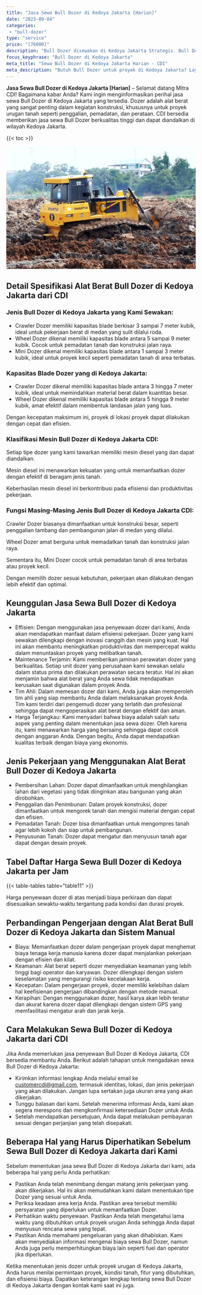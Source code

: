 ```yaml
---
title: "Jasa Sewa Bull Dozer di Kedoya Jakarta [Harian]"
date: "2023-09-04"
categories:
 - "bull-dozer"
type: "service"
price: "[76000]"
description: "Bull Dozer disewakan di Kedoya Jakarta Strategis. Bull Dozer ini merupakan pilihan tepat dalam proyek pembangunan sebagai alat berat berkualitas tinggi dan efisien. Segera konsultasikan kebutuhan Anda."
focus_keyphrase: "Bull Dozer di Kedoya Jakarta"
meta_title: "Sewa Bull Dozer di Kedoya Jakarta Harian - CDI"
meta_description: "Butuh Bull Dozer untuk proyek di Kedoya Jakarta? Layanan profesional kami siap melayani dengan solusi optimal. Klik untuk info lebih lanjut."
---
```


**Jasa Sewa Bull Dozer di Kedoya Jakarta [Harian]** – Selamat datang Mitra CDI! Bagaimana kabar Anda? Kami ingin menginformasikan perihal jasa sewa Bull Dozer di Kedoya Jakarta yang tersedia. Dozer adalah alat berat yang sangat penting dalam kegiatan konstruksi, khususnya untuk proyek urugan tanah seperti penggalian, pemadatan, dan perataan. CDI bersedia memberikan jasa sewa Bull Dozer berkualitas tinggi dan dapat diandalkan di wilayah Kedoya Jakarta.

{{< toc >}}

![Jasa Sewa Bull Dozer di Kedoya Jakarta [Harian]](/images/bull-dozer/bull-dozer-08.jpg)

## Detail Spesifikasi Alat Berat Bull Dozer di Kedoya Jakarta dari CDI

### Jenis Bull Dozer di Kedoya Jakarta yang Kami Sewakan:

*   Crawler Dozer memiliki kapasitas blade berkisar 3 sampai 7 meter kubik, ideal untuk pekerjaan berat di medan yang sulit dilalui roda.
*   Wheel Dozer dikenal memiliki kapasitas blade antara 5 sampai 9 meter kubik. Cocok untuk pemadatan tanah dan konstruksi jalan raya.
*   Mini Dozer dikenal memiliki kapasitas blade antara 1 sampai 3 meter kubik, ideal untuk proyek kecil seperti pemadatan tanah di area terbatas.

### Kapasitas Blade Dozer yang di Kedoya Jakarta:

*   Crawler Dozer dikenal memiliki kapasitas blade antara 3 hingga 7 meter kubik, ideal untuk memindahkan material berat dalam kuantitas besar.
*   Wheel Dozer dikenal memiliki kapasitas blade antara 5 hingga 9 meter kubik, amat efektif dalam membentuk landasan jalan yang luas.

Dengan kecepatan maksimum ini, proyek di lokasi proyek dapat dilakukan dengan cepat dan efisien.

### Klasifikasi Mesin Bull Dozer di Kedoya Jakarta CDI:

Setiap tipe dozer yang kami tawarkan memiliki mesin diesel yang dan dapat diandalkan.

Mesin diesel ini menawarkan kekuatan yang untuk memanfaatkan dozer dengan efektif di beragam jenis tanah.

Keberhasilan mesin diesel ini berkontribusi pada efisiensi dan produktivitas pekerjaan.

### Fungsi Masing-Masing Jenis Bull Dozer di Kedoya Jakarta CDI:

Crawler Dozer biasanya dimanfaatkan untuk konstruksi besar, seperti penggalian tambang dan pembangunan jalan di medan yang dilalui.

Wheel Dozer amat berguna untuk memadatkan tanah dan konstruksi jalan raya.

Sementara itu, Mini Dozer cocok untuk pemadatan tanah di area terbatas atau proyek kecil.

Dengan memilih dozer sesuai kebutuhan, pekerjaan akan dilakukan dengan lebih efektif dan optimal.

## Keunggulan Jasa Sewa Bull Dozer di Kedoya Jakarta

*   Effisien: Dengan menggunakan jasa penyewaan dozer dari kami, Anda akan mendapatkan manfaat dalam efisiensi pekerjaan. Dozer yang kami sewakan dilengkapi dengan inovasi canggih dan mesin yang kuat. Hal ini akan membantu meningkatkan produktivitas dan mempercepat waktu dalam menuntaskan proyek yang melibatkan tanah.
*   Maintenance Terjamin: Kami memberikan jaminan perawatan dozer yang berkualitas. Setiap unit dozer yang perusahaan kami sewakan selalu dalam status prima dan dilakukan perawatan secara teratur. Hal ini akan menjamin bahwa alat berat yang Anda sewa tidak mendapatkan kerusakan saat digunakan dalam proyek Anda.
*   Tim Ahli: Dalam memesan dozer dari kami, Anda juga akan memperoleh tim ahli yang siap membantu Anda dalam melaksanakan proyek Anda. Tim kami terdiri dari pengemudi dozer yang terlatih dan profesional sehingga dapat mengoperasikan alat berat dengan efektif dan aman.
*   Harga Terjangkau: Kami menyadari bahwa biaya adalah salah satu aspek yang penting dalam menentukan jasa sewa dozer. Oleh karena itu, kami menawarkan harga yang bersaing sehingga dapat cocok dengan anggaran Anda. Dengan begitu, Anda dapat mendapatkan kualitas terbaik dengan biaya yang ekonomis.

## Jenis Pekerjaan yang Menggunakan Alat Berat Bull Dozer di Kedoya Jakarta

*   Pembersihan Lahan: Dozer dapat dimanfaatkan untuk menghilangkan lahan dari vegetasi yang tidak diinginkan atau bangunan yang akan dirobohkan.
*   Penggalian dan Penimbunan: Dalam proyek konstruksi, dozer dimanfaatkan untuk mengorek tanah dan mengisi material dengan cepat dan efisien.
*   Pemadatan Tanah: Dozer bisa dimanfaatkan untuk mengompres tanah agar lebih kokoh dan siap untuk pembangunan.
*   Penyusunan Tanah: Dozer dapat mengatur dan menyusun tanah agar dapat dengan desain proyek.

## Tabel Daftar Harga Sewa Bull Dozer di Kedoya Jakarta per Jam

{{< table-tables table="table11" >}}

Harga penyewaan dozer di atas menjadi biaya perkiraan dan dapat disesuaikan sewaktu-waktu tergantung pada kondisi dan durasi proyek.

## Perbandingan Pengerjaan dengan Alat Berat Bull Dozer di Kedoya Jakarta dan Sistem Manual

*   Biaya: Memanfaatkan dozer dalam pengerjaan proyek dapat menghemat biaya tenaga kerja manusia karena dozer dapat menjalankan pekerjaan dengan efisien dan kilat.
*   Keamanan: Alat berat seperti dozer menyediakan keamanan yang lebih tinggi bagi operator dan karyawan. Dozer dilengkapi dengan sistem keselamatan yang mengurangi risiko kecelakaan kerja.
*   Kecepatan: Dalam pengerjaan proyek, dozer memiliki kelebihan dalam hal keefisienan pengerjaan dibandingkan dengan metode manual.
*   Kerapihan: Dengan menggunakan dozer, hasil karya akan lebih teratur dan akurat karena dozer dapat dilengkapi dengan sistem GPS yang memfasilitasi mengatur arah dan jarak kerja.

## Cara Melakukan Sewa Bull Dozer di Kedoya Jakarta dari CDI

Jika Anda memerlukan jasa penyewaan Bull Dozer di Kedoya Jakarta, CDI bersedia membantu Anda. Berikut adalah tahapan untuk mengadakan sewa Bull Dozer di Kedoya Jakarta:

*   Kirimkan informasi lengkap Anda melalui email ke customercdi@gmail.com, termasuk identitas, lokasi, dan jenis pekerjaan yang akan dilakukan. Jangan lupa sertakan juga ukuran area yang akan dikerjakan.
*   Tunggu balasan dari kami. Setelah menerima informasi Anda, kami akan segera merespons dan mengkonfirmasi ketersediaan Dozer untuk Anda.
*   Setelah mendapatkan persetujuan, Anda dapat melakukan pembayaran sesuai dengan perjanjian yang telah disepakati.

## Beberapa Hal yang Harus Diperhatikan Sebelum Sewa Bull Dozer di Kedoya Jakarta dari Kami

Sebelum menentukan jasa sewa Bull Dozer di Kedoya Jakarta dari kami, ada beberapa hal yang perlu Anda perhatikan:

*   Pastikan Anda telah menimbang dengan matang jenis pekerjaan yang akan dikerjakan. Hal ini akan memudahkan kami dalam menentukan tipe Dozer yang sesuai untuk Anda.
*   Periksa keadaan area kerja Anda. Pastikan area tersebut memiliki persyaratan yang diperlukan untuk memanfaatkan Dozer.
*   Perhatikan waktu penyewaan. Pastikan Anda telah mengetahui lama waktu yang dibutuhkan untuk proyek urugan Anda sehingga Anda dapat menyusun rencana sewa yang tepat.
*   Pastikan Anda memahami pengeluaran yang akan dihabiskan. Kami akan menyediakan informasi mengenai biaya sewa Bull Dozer, namun Anda juga perlu memperhitungkan biaya lain seperti fuel dan operator jika diperlukan.

Ketika menentukan jenis dozer untuk proyek urugan di Kedoya Jakarta, Anda harus menilai permintaan proyek, kondisi tanah, fitur yang dibutuhkan, dan efisiensi biaya. Dapatkan keterangan lengkap tentang sewa Bull Dozer di Kedoya Jakarta dengan kontak kami saat ini juga.